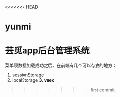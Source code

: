 <<<<<<< HEAD
# yunmi
芸觅app后台管理系统
=======
菜单项数据加载成功之后，在前端有几个可以存放的地方：

1. sessionStorage
2. localStorage
**3. vuex**
>>>>>>> first commit
